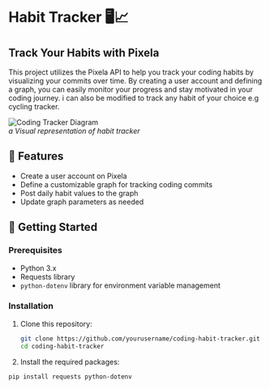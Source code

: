 #  Habit Tracker 🖥️📈

## Track Your  Habits with Pixela

This project utilizes the Pixela API to help you track your coding habits by visualizing your commits over time. By creating a user account and defining a graph, you can easily monitor your progress and stay motivated in your coding journey. i can also be modified to track any habit of your choice e.g cycling tracker.

![Coding Tracker Diagram](link-to-your-diagram-or-image.png)  
*a Visual representation of habit tracker*

## 🌟 Features
- Create a user account on Pixela
- Define a customizable graph for tracking coding commits
- Post daily habit values to the graph
- Update graph parameters as needed

## 🔧 Getting Started

### Prerequisites
- Python 3.x
- Requests library
- `python-dotenv` library for environment variable management

### Installation
1. Clone this repository:
   ```bash
   git clone https://github.com/yourusername/coding-habit-tracker.git
   cd coding-habit-tracker
2. Install the required packages:
```bash
pip install requests python-dotenv



